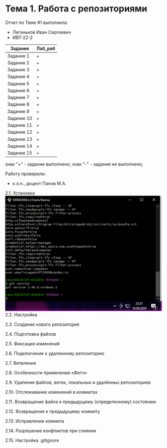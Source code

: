 # Тема 1. Работа с репозиториями
Отчет по Теме #1 выполнила:
- Леганьков Иван Сергеевич
- ИВТ-22-2

| Задание | Лаб_раб | 
| ------ | ------ |
| Задание 1 | + |
| Задание 2 | + |
| Задание 3 | + |
| Задание 4 | + |
| Задание 5 | + |
| Задание 6 | + |
| Задание 7 | + |
| Задание 8 | + |
| Задание 9 | + |
| Задание 10 | + |
| Задание 11 | + |
| Задание 12 | + |
| Задание 13 | + |
| Задание 14 | + |
| Задание 15 | + |

знак "+" - задание выполнено; знак "-" - задание не выполнено;

Работу проверили:
- к.э.н., доцент Панов М.А.


2.1. Установка
![alt text](https://github.com/Kamui76/Prorammnaya_Ingeneria/blob/%D0%A2%D0%B5%D0%BC%D0%B0_1/Pictures/%D0%A0%D0%B8%D1%81%D1%83%D0%BD%D0%BE%D0%BA1.png)
2.2. Настройка
 
2.3. Создание нового репозитория
 
2.4. Подготовка файлов
 

2.5. Фиксация изменений
 
2.6. Подключение к удаленному репозиторию
  
2.7. Ветвление
 
2.8. Особенности применения «Фетч»
 
2.9. Удаление файлов, веток, локальных и удалённых репозиториев
 
2.10. Отслеживание изменений в коммитах
 
2.11. Возвращение файла к предыдущему (определенному) состоянию
 
2.12. Возвращение к предыдущему коммиту
 
2.13. Исправление коммита
 

2.14. Разрешение конфликтов при слиянии
 
2.15. Настройка .gitignore

